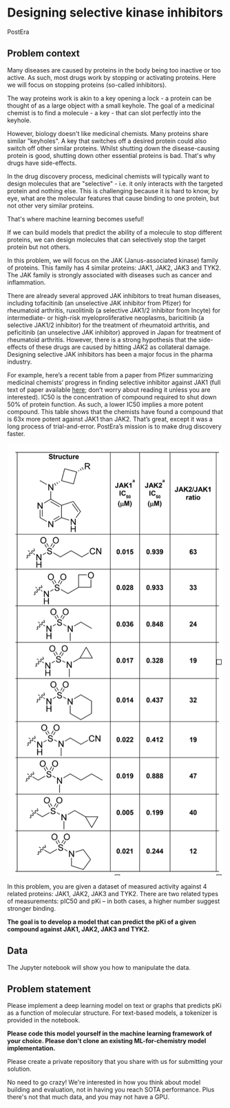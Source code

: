 # Designing selective kinase inhibitors

PostEra

## Problem context

Many diseases are caused by proteins in the body being too inactive or too active. As such, most drugs work by stopping or activating proteins. Here we will focus on stopping proteins (so-called inhibitors). 

The way proteins work is akin to a key opening a lock - a protein can be thought of as a large object with a small keyhole. The goal of a medicinal chemist is to find a molecule - a key - that can slot perfectly into the keyhole. 

However, biology doesn't like medicinal chemists. Many proteins share similar "keyholes". A key that switches off a desired protein could also switch off other similar proteins. Whilst shutting down the disease-causing protein is good, shutting down other essential proteins is bad. That's why drugs have side-effects. 

In the drug discovery process, medicinal chemists will typically want to design molecules that are "selective" - i.e. it only interacts with the targeted protein and nothing else. This is challenging because it is hard to know, by eye, what are the molecular features that cause binding to one protein, but not other very similar proteins. 

That's where machine learning becomes useful! 

If we can build models that predict the ability of a molecule to stop different proteins, we can design molecules that can selectively stop the target protein but not others. 

In this problem, we will focus on the JAK (Janus-associated kinase) family of proteins. This family has 4 similar proteins: JAK1, JAK2, JAK3 and TYK2. The JAK family is strongly associated with diseases such as cancer and inflammation. 

There are already several approved JAK inhibitors to treat human diseases, including tofacitinib (an unselective JAK inhibitor from Pfizer) for rheumatoid arthritis, ruxolitinib (a selective JAK1/2 inhibitor from Incyte) for intermediate- or high-risk myeloproliferative neoplasms, baricitinib (a selective JAK1/2 inhibitor) for the treatment of rheumatoid arthritis, and peficitinib (an unselective JAK inhibitor) approved in Japan for treatment of rheumatoid arthritis. However, there is a strong hypothesis that the side-effects of these drugs are caused by hitting JAK2 as collateral damage. Designing selective JAK inhibitors has been a major focus in the pharma industry. 

For example, here’s a recent table from a paper from Pfizer summarizing medicinal chemists’ progress in finding selective inhibitor against JAK1 (full text of paper available [here](https://www.osti.gov/biblio/1526050); don’t worry about reading it unless you are interested). IC50 is the concentration of compound required to shut down 50% of protein function. As such, a lower IC50 implies a more potent compound. This table shows that the chemists have found a compound that is 63x more potent against JAK1 than JAK2. That’s great, except it was a long process of trial-and-error. PostEra’s mission is to make drug discovery faster.

![Pfizer table](pfizer_table.png)

In this problem, you are given a dataset of measured activity against 4 related proteins: JAK1, JAK2, JAK3 and TYK2. There are two related types of measurements: pIC50 and pKi – in both cases, a higher number suggest stronger binding. 

**The goal is to develop a model that can predict the pKi of a given compound against JAK1, JAK2, JAK3 and TYK2.**

## Data

The Jupyter notebook will show you how to manipulate the data. 

## Problem statement

Please implement a deep learning model on text or graphs that predicts pKi as a function of molecular structure. For text-based models, a tokenizer is provided in the notebook.

**Please code this model yourself in the machine learning framework of your choice. Please don't clone an existing ML-for-chemistry model implementation.**

Please create a private repository that you share with us for submitting your solution.

No need to go crazy! We're interested in how you think about model building and evaluation, not in having you reach SOTA performance. Plus there's not that much data, and you may not have a GPU.
